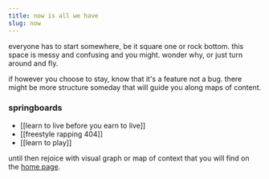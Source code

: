 ```yaml
---
title: now is all we have
slug: now
---
```


everyone has to start somewhere, be it square one or rock bottom. this space is messy and confusing and you might. wonder why, or just turn around and fly.

if however you choose to stay, know that it's a feature not a bug. there might be more structure someday that will guide you along maps of content.

### springboards
- [[learn to live before you earn to live]]
- [[freestyle rapping 404]]
- [[learn to play]]

until then rejoice with visual graph or map of context that you will find on the [home page](https://reddy2go.com). 